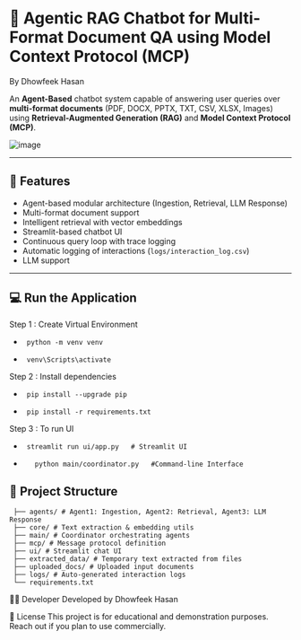 # 🤖 Agentic RAG Chatbot for Multi-Format Document QA using Model Context Protocol (MCP) 
By Dhowfeek Hasan 

An **Agent-Based** chatbot system capable of answering user queries over **multi-format documents** (PDF, DOCX, PPTX, TXT, CSV, XLSX, Images) using **Retrieval-Augmented Generation (RAG)** and **Model Context Protocol (MCP)**.

![image](https://github.com/user-attachments/assets/3d7bc3ea-817c-487a-bc87-4b63acb8a025)


---

## 📌 Features

- Agent-based modular architecture (Ingestion, Retrieval, LLM Response)
-  Multi-format document support
- Intelligent retrieval with vector embeddings
- Streamlit-based chatbot UI
- Continuous query loop with trace logging
- Automatic logging of interactions (`logs/interaction_log.csv`)
- LLM support

---
## 💻 Run the Application
Step 1 :  Create Virtual Environment
-      python -m venv venv
-      venv\Scripts\activate
  
Step 2 : Install dependencies
-      pip install --upgrade pip
-      pip install -r requirements.txt
           
Step 3 : To run UI    
  -      streamlit run ui/app.py   # Streamlit UI 
-        python main/coordinator.py   #Command-line Interface


## 🧱 Project Structure 

     ├── agents/ # Agent1: Ingestion, Agent2: Retrieval, Agent3: LLM Response
     ├── core/ # Text extraction & embedding utils
     ├── main/ # Coordinator orchestrating agents
     ├── mcp/ # Message protocol definition
     ├── ui/ # Streamlit chat UI
     ├── extracted_data/ # Temporary text extracted from files
     ├── uploaded_docs/ # Uploaded input documents
     ├── logs/ # Auto-generated interaction logs
     └── requirements.txt

👨‍💻 Developer
Developed by Dhowfeek Hasan

📝 License
This project is for educational and demonstration purposes. Reach out if you plan to use commercially.



